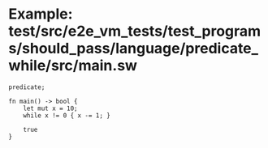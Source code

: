 # Example: test/src/e2e_vm_tests/test_programs/should_pass/language/predicate_while/src/main.sw

```sway
predicate;

fn main() -> bool {
    let mut x = 10;
    while x != 0 { x -= 1; }

    true
}

```
